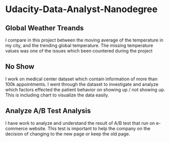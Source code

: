 # Udacity-Data-Analyst-Nanodegree

## Global Weather Treands
I compare in this project between the moving average of the temperature in my city, and the trending global temperature. The missing temperature values was one of the issues which been countered during the project



## No Show

I work on medical center dataset which contain information of more than 100k appointments. I went through the dataset to investigate and analyze which factors effected the patient behavior on showing up / not showing up. This is including chart to visualize the data easily.


## Analyze A/B Test Analysis

I have work to analyze and understand the result of A/B test that run on e-commerce website. This test is important to help the company on the decision of changing to the new page or keep the old page. 
